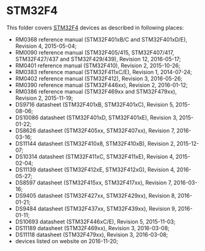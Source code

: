 STM32F4
=======

This folder covers [STM32F4](http://www.st.com/stm32f4) devices as described in following places:
- RM0368 reference manual (STM32F401xB/C and STM32F401xD/E), Revision 4, 2015-05-04;
- RM0090 reference manual (STM32F405/415, STM32F407/417, STM32F427/437 and STM32F429/439), Revision 12, 2016-05-17;
- RM0401 reference manual (STM32F410), Revision 2, 2015-10-26;
- RM0383 reference manual (STM32F411xC/E), Revision 1, 2014-07-24;
- RM0402 reference manual (STM32F412), Revision 3, 2016-05-26;
- RM0390 reference manual (STM32F446xx), Revision 2, 2016-01-12;
- RM0386 reference manual (STM32F469xx and STM32F479xx), Revision 2, 2015-11-19;
- DS9716 datasheet (STM32F401xB, STM32F401xC), Revision 5, 2015-08-06;
- DS10086 datasheet (STM32F401xD, STM32F401xE), Revision 3, 2015-01-22;
- DS8626 datasheet (STM32F405xx, STM32F407xx), Revision 7, 2016-03-16;
- DS11144 datasheet (STM32F410x8, STM32F410xB), Revision 2, 2015-12-07;
- DS10314 datasheet (STM32F411xC, STM32F411xE), Revision 4, 2015-02-04;
- DS11139 datasheet (STM32F412xE, STM32F412xG), Revision 4, 2016-05-27;
- DS8597 datasheet (STM32F415xx, STM32F417xx), Revision 7, 2016-03-16;
- DS9405 datasheet (STM32F427xx, STM32F429xx), Revision 8, 2016-01-21;
- DS9484 datasheet (STM32F437xx, STM32F439xx), Revision 9, 2016-01-11;
- DS10693 datasheet (STM32F446xC/E), Revision 5, 2015-11-03;
- DS11189 datasheet (STM32F469xx), Revision 3, 2016-03-08;
- DS11118 datasheet (STM32F479xx), Revision 3, 2016-03-08;
- devices listed on website on 2016-11-20;
